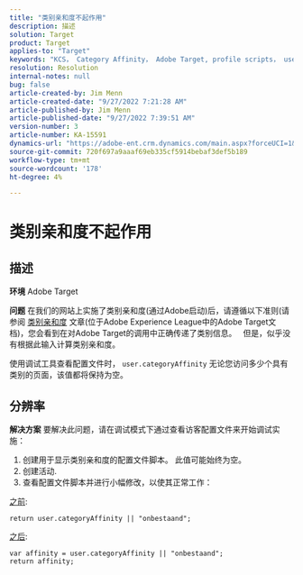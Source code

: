 ```yaml
---
title: "类别亲和度不起作用"
description: 描述
solution: Target
product: Target
applies-to: "Target"
keywords: "KCS， Category Affinity， Adobe Target, profile scripts， user.categoryAffinity"
resolution: Resolution
internal-notes: null
bug: false
article-created-by: Jim Menn
article-created-date: "9/27/2022 7:21:28 AM"
article-published-by: Jim Menn
article-published-date: "9/27/2022 7:39:51 AM"
version-number: 3
article-number: KA-15591
dynamics-url: "https://adobe-ent.crm.dynamics.com/main.aspx?forceUCI=1&pagetype=entityrecord&etn=knowledgearticle&id=05ff4dfb-343e-ed11-9db1-0022480866ad"
source-git-commit: 720f697a9aaaf69eb335cf5914bebaf3def5b189
workflow-type: tm+mt
source-wordcount: '178'
ht-degree: 4%

---
```


# 类别亲和度不起作用

## 描述


<b>环境</b>
Adobe Target

<b>问题</b>
在我们的网站上实施了类别亲和度(通过Adobe启动)后，请遵循以下准则(请参阅 [类别亲和度](https://docs.adobe.com/content/help/en/target/using/audiences/visitor-profiles/category-affinity.html "单击以关注链接https://docs.adobe.com/content/help/en/target/using/audiences/visitor-profiles/category-affinity.html") 文章(位于Adobe Experience League中的Adobe Target文档)，您会看到在对Adobe Target的调用中正确传递了类别信息。
 
但是，似乎没有根据此输入计算类别亲和度。

使用调试工具查看配置文件时， `user.categoryAffinity` 无论您访问多少个具有类别的页面，该值都将保持为空。


## 分辨率


<b>解决方案</b>
要解决此问题，请在调试模式下通过查看访客配置文件来开始调试实施：

1. 创建用于显示类别亲和度的配置文件脚本。 此值可能始终为空。
2. 创建活动.
3. 查看配置文件脚本并进行小幅修改，以使其正常工作：


<u>之前</u>:


```
return user.categoryAffinity || "onbestaand";
```


<u>之后</u>:


```
var affinity = user.categoryAffinity || "onbestaand";
return affinity;
```


